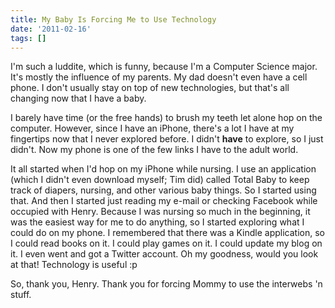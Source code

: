 ```yaml
---
title: My Baby Is Forcing Me to Use Technology
date: '2011-02-16'
tags: []
---
```


I'm such a luddite, which is funny, because I'm a Computer Science major. It's mostly the influence of my parents. My dad doesn't even have a cell phone. I don't usually stay on top of new technologies, but that's all changing now that I have a baby.

I barely have time (or the free hands) to brush my teeth let alone hop on the computer. However, since I have an iPhone, there's a lot I have at my fingertips now that I never explored before. I didn't <strong>have</strong> to explore, so I just didn't. Now my phone is one of the few links I have to the adult world.

It all started when I'd hop on my iPhone while nursing. I use an application (which I didn't even download myself; Tim did) called Total Baby to keep track of diapers, nursing, and other various baby things. So I started using that. And then I started just reading my e-mail or checking Facebook while occupied with Henry. Because I was nursing so much in the beginning, it was the easiest way for me to do anything, so I started exploring what I could do on my phone. I remembered that there was a Kindle application, so I could read books on it. I could play games on it. I could update my blog on it. I even went and got a Twitter account. Oh my goodness, would you look at that! Technology is useful :p

So, thank you, Henry. Thank you for forcing Mommy to use the interwebs 'n stuff.
